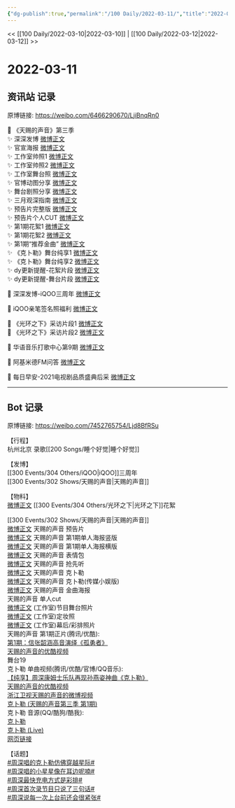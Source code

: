 ```yaml
---
{"dg-publish":true,"permalink":"/100 Daily/2022-03-11/","title":"2022-03-11","created":"2022-11-09T16:46:18.000+08:00","updated":"2023-01-09T19:21:11.666+08:00"}
---
```



<< [[100 Daily/2022-03-10\|2022-03-10]] | [[100 Daily/2022-03-12\|2022-03-12]] >>

# 2022-03-11

## 资讯站 记录

原博链接: https://weibo.com/6466290670/LjiBnqRn0

💫 《天赐的声音》第三季  
✨ 深深发博 [微博正文](https://m.weibo.cn/6466290670/4745984608046608)  
✨ 官宣海报 [微博正文](https://m.weibo.cn/6466290670/4745808367324529)  
✨ 工作室帅照1 [微博正文](https://m.weibo.cn/6466290670/4745983478467951)  
✨ 工作室帅照2 [微博正文](https://m.weibo.cn/6466290670/4745991078807979)  
✨ 工作室舞台照 [微博正文](https://m.weibo.cn/6466290670/4745920203198256)  
✨ 官博动图分享 [微博正文](https://m.weibo.cn/6466290670/4745865292156617)  
✨ 舞台剧照分享 [微博正文](https://m.weibo.cn/6466290670/4745897718056256)  
✨ 三月观深指南 [微博正文](https://m.weibo.cn/6466290670/4745864251707862)  
✨ 预告片完整版 [微博正文](https://m.weibo.cn/6466290670/4745777710368165)  
✨ 预告片个人CUT [微博正文](https://m.weibo.cn/6466290670/4745786669666293)  
✨ 第1期花絮1 [微博正文](https://m.weibo.cn/6466290670/4745989401349825)  
✨ 第1期花絮2 [微博正文](https://m.weibo.cn/6466290670/4745991146963711)  
✨ 第1期“推荐金曲” [微博正文](https://m.weibo.cn/6466290670/4745990374688953)  
✨ 《克卜勒》舞台纯享1 [微博正文](https://m.weibo.cn/6466290670/4745980429210517)  
✨ 《克卜勒》舞台纯享2 [微博正文](https://m.weibo.cn/6466290670/4745979008386986)  
✨ dy更新提醒-花絮片段 [微博正文](https://m.weibo.cn/6466290670/4745914021315572)  
✨ dy更新提醒-舞台片段 [微博正文](https://m.weibo.cn/6466290670/4745885878059211)

💫 深深发博-iQOO三周年 [微博正文](https://m.weibo.cn/6466290670/4745790130228074)

💫 iQOO亲笔签名照福利 [微博正文](https://m.weibo.cn/6466290670/4745969452712072)

💫 《光环之下》采访片段1 [微博正文](https://m.weibo.cn/6466290670/4745790193140558)  
💫 《光环之下》采访片段2 [微博正文](https://m.weibo.cn/6466290670/4745865905047267)

💫 华语音乐打歌中心第9期 [微博正文](https://m.weibo.cn/6466290670/4745781356007112)

💫 阿基米德FM问答 [微博正文](https://m.weibo.cn/6466290670/4745994899555884)

💫 每日早安-2021电视剧品质盛典后采 [微博正文](https://m.weibo.cn/6466290670/4745752989663485)

---
## Bot 记录

原博链接: https://weibo.com/7452765754/Ljd8BfRSu

【行程】  
杭州北京 录歌[[200 Songs/睡个好觉\|睡个好觉]]

【发博】  
[](https://m.weibo.cn/1736988591/4745788606909223) [[300 Events/304 Others/iQOO\|iQOO]]三周年  
[](https://m.weibo.cn/1736988591/4745983466932821) [[300 Events/302 Shows/天赐的声音\|天赐的声音]]

【物料】  
[微博正文](https://m.weibo.cn/6524418754/4745788456699782) [[300 Events/304 Others/光环之下\|光环之下]]花絮

[[300 Events/302 Shows/天赐的声音\|天赐的声音]]  
[微博正文](https://m.weibo.cn/1315706994/4745773349343077) 天赐的声音 预告片  
[微博正文](https://m.weibo.cn/1315706994/4745803560388433) 天赐的声音 第1期单人海报竖版  
[微博正文](https://m.weibo.cn/1315706994/4745894153421437) 天赐的声音 第1期单人海报横版  
[微博正文](https://m.weibo.cn/1315706994/4745863941329459) 天赐的声音 表情包  
[微博正文](https://m.weibo.cn/5876797510/4745880861935979) 天赐的声音 抢先听  
[微博正文](https://m.weibo.cn/1315706994/4745979305922271) 天赐的声音 克卜勒  
[微博正文](https://m.weibo.cn/2116890350/4745978936297616) 天赐的声音 克卜勒(传媒小娱版)  
[微博正文](https://m.weibo.cn/1315706994/4745989330305606) 天赐的声音 金曲海报  
[](https://m.weibo.cn/1591169702/4745983785435433) 天赐的声音 单人cut  
[微博正文](https://weibo.com/7478855230/LjgwvFuOi) (工作室)节目舞台照片  
[微博正文](https://weibo.com/7478855230/Ljicw9Ny2) (工作室)定妆照  
[微博正文](https://weibo.com/7478855230/LjimOFWwq) (工作室)幕后/彩排照片  
天赐的声音 第1期正片(腾讯/优酷):  
[第1期：信张韶涵高音演绎《孤勇者》](https://weibo.cn/sinaurl?u=http%3A%2F%2Fv.qq.com%2Fx%2Fcover%2Fmzc002000ekmowq%2Fi004211jevr.html)  
[天赐的声音的优酷视频](https://weibo.cn/sinaurl?u=https%3A%2F%2Fm.youku.com%2Fvideo%2Fid_XNTIwNTM0NjgxNg%3D%3D%3Fsource%3D)  
舞台19  
克卜勒 单曲视频(腾讯/优酷/官博/QQ音乐):  
[【纯享】周深康姆士乐队再现孙燕姿神曲《克卜勒》](https://weibo.cn/sinaurl?u=http%3A%2F%2Fv.qq.com%2Fx%2Fcover%2Fmzc002000ekmowq%2Fi0042olv126.html)  
[天赐的声音的优酷视频](https://weibo.cn/sinaurl?u=https%3A%2F%2Fv.youku.com%2Fv_show%2Fid_XNTg0OTU3OTUxNg%3D%3D.html)  
[浙江卫视天赐的声音的微博视频](https://video.weibo.com/show?fid=1034:4745978188857441)  
[克卜勒 (天赐的声音第三季 第1期)](https://weibo.cn/sinaurl?u=https%3A%2F%2Fc.y.qq.com%2Fbase%2Ffcgi-bin%2Fu%3F__%3DAUjSiDWI45X4)  
克卜勒 音源(QQ/酷狗/酷我):  
[克卜勒](https://weibo.cn/sinaurl?u=https%3A%2F%2Fc.y.qq.com%2Fbase%2Ffcgi-bin%2Fu%3F__%3DPvwf6ESx4u6d)  
[克卜勒 (Live)](https://weibo.cn/sinaurl?u=https%3A%2F%2Ft4.kugou.com%2Fsong.html%3Fid%3D3Q9wJ4azxV2)  
[网页链接](https://weibo.cn/sinaurl?u=https%3A%2F%2Fm.kuwo.cn%2Fyinyue%2F212958614%3Ff%3Darphone%26t%3Dsinawb%26isstar%3D0)

【话题】  
[#周深唱的克卜勒仿佛穿越星际#](https://s.weibo.com/weibo?q=%23%E5%91%A8%E6%B7%B1%E5%94%B1%E7%9A%84%E5%85%8B%E5%8D%9C%E5%8B%92%E4%BB%BF%E4%BD%9B%E7%A9%BF%E8%B6%8A%E6%98%9F%E9%99%85%23)  
[#周深唱的小星星像在耳边呢喃#](https://s.weibo.com/weibo?q=%23%E5%91%A8%E6%B7%B1%E5%94%B1%E7%9A%84%E5%B0%8F%E6%98%9F%E6%98%9F%E5%83%8F%E5%9C%A8%E8%80%B3%E8%BE%B9%E5%91%A2%E5%96%83%23)  
[#周深最快充电方式是彩排#](https://s.weibo.com/weibo?q=%23%E5%91%A8%E6%B7%B1%E6%9C%80%E5%BF%AB%E5%85%85%E7%94%B5%E6%96%B9%E5%BC%8F%E6%98%AF%E5%BD%A9%E6%8E%92%23)  
[#周深首次录节目只说了三句话#](https://s.weibo.com/weibo?q=%23%E5%91%A8%E6%B7%B1%E9%A6%96%E6%AC%A1%E5%BD%95%E8%8A%82%E7%9B%AE%E5%8F%AA%E8%AF%B4%E4%BA%86%E4%B8%89%E5%8F%A5%E8%AF%9D%23)  
[#周深说每一次上台前还会很紧张#](https://s.weibo.com/weibo?q=%23%E5%91%A8%E6%B7%B1%E8%AF%B4%E6%AF%8F%E4%B8%80%E6%AC%A1%E4%B8%8A%E5%8F%B0%E5%89%8D%E8%BF%98%E4%BC%9A%E5%BE%88%E7%B4%A7%E5%BC%A0%23)
